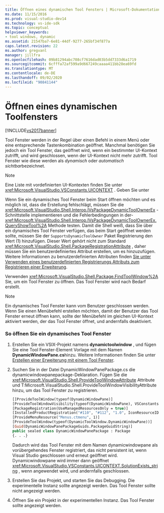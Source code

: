 ```yaml
---
title: Öffnen eines dynamischen Tool Fensters | Microsoft-Dokumentation
ms.date: 11/15/2016
ms.prod: visual-studio-dev14
ms.technology: vs-ide-sdk
ms.topic: conceptual
helpviewer_keywords:
- tool windows, dynamic
ms.assetid: 21547ba7-6e81-44df-9277-265bf34f877a
caps.latest.revision: 22
ms.author: gregvanl
manager: jillfra
ms.openlocfilehash: 09b81294abc708cf7616dad03b5dd7333d6a1719
ms.sourcegitcommit: 6cfffa72af599a9d667249caaaa411bb28ea69fd
ms.translationtype: MT
ms.contentlocale: de-DE
ms.lasthandoff: 09/02/2020
ms.locfileid: "90841144"
---
```

# <a name="opening-a-dynamic-tool-window"></a>Öffnen eines dynamischen Toolfensters
[!INCLUDE[vs2017banner](../includes/vs2017banner.md)]

Tool Fenster werden in der Regel über einen Befehl in einem Menü oder eine entsprechende Tastenkombination geöffnet. Manchmal benötigen Sie jedoch ein Tool Fenster, das geöffnet wird, wenn ein bestimmter UI-Kontext zutrifft, und wird geschlossen, wenn der UI-Kontext nicht mehr zutrifft. Tool Fenster wie diese werden als *dynamisch* oder *automatisch sichtbar*bezeichnet.  
  
> [!NOTE]
> Eine Liste mit vordefinierten UI-Kontexten finden Sie unter <xref:Microsoft.VisualStudio.VSConstants.UICONTEXT> . Geben Sie unter  
  
 Wenn Sie ein dynamisches Tool Fenster beim Start öffnen möchten und es möglich ist, dass die Erstellung fehlschlägt, müssen Sie die <xref:Microsoft.VisualStudio.Shell.Interop.IVsPackageDynamicToolOwnerEx> -Schnittstelle implementieren und die Fehlerbedingungen in der- <xref:Microsoft.VisualStudio.Shell.Interop.IVsPackageDynamicToolOwnerEx.QueryShowTool%2A> Methode testen. Damit die Shell weiß, dass Sie über ein dynamisches Tool Fenster verfügen, das beim Start geöffnet werden sollte, müssen Sie der `SupportsDynamicToolOwner` Paket Registrierung den Wert (1) hinzufügen. Dieser Wert gehört nicht zum Standard <xref:Microsoft.VisualStudio.Shell.PackageRegistrationAttribute> , daher müssen Sie ein benutzerdefiniertes Attribut erstellen, um es hinzuzufügen. Weitere Informationen zu benutzerdefinierten Attributen finden [Sie unter Verwenden eines benutzerdefinierten Registrierungs Attributs zum Registrieren einer Erweiterung](../misc/using-a-custom-registration-attribute-to-register-an-extension.md).  
  
 Verwenden <xref:Microsoft.VisualStudio.Shell.Package.FindToolWindow%2A> Sie, um ein Tool Fenster zu öffnen. Das Tool Fenster wird nach Bedarf erstellt.  
  
> [!NOTE]
> Ein dynamisches Tool Fenster kann vom Benutzer geschlossen werden. Wenn Sie einen Menübefehl erstellen möchten, damit der Benutzer das Tool Fenster erneut öffnen kann, sollte der Menübefehl im gleichen UI-Kontext aktiviert werden, der das Tool Fenster öffnet, und andernfalls deaktiviert.  
  
### <a name="to-open-a-dynamic-tool-window"></a>So öffnen Sie ein dynamisches Tool Fenster  
  
1. Erstellen Sie ein VSIX-Projekt namens **dynamictoolwindow** , und fügen Sie eine Tool Fenster-Element Vorlage mit dem Namen **DynamicWindowPane.cs**hinzu. Weitere Informationen finden Sie unter [Erstellen einer Erweiterung mit einem Tool Fenster](../extensibility/creating-an-extension-with-a-tool-window.md).  
  
2. Suchen Sie in der Datei DynamicWindowPanePackage.cs die dynamicwindowpanepackage-Deklaration. Fügen Sie die <xref:Microsoft.VisualStudio.Shell.ProvideToolWindowAttribute> Attribute und T:Microsoft.VisualStudio.Shell.ProvideToolWindowVisibilityAttribute hinzu, um das Tool Fenster zu registrieren.  
  
    ```vb  
    [[ProvideToolWindow(typeof(DynamicWindowPane)]  
    [ProvideToolWindowVisibility(typeof(DynamicWindowPane), VSConstants.UICONTEXT.SolutionExists_string)]  
    [PackageRegistration(UseManagedResourcesOnly = true)]  
    [InstalledProductRegistration("#110", "#112", "1.0", IconResourceID = 400)] // Info on this package for Help/About  
    [ProvideMenuResource("Menus.ctmenu", 1)]  
    [ProvideToolWindow(typeof(DynamicToolWindow.DynamicWindowPane))]  
    [Guid(DynamicWindowPanePackageGuids.PackageGuidString)]  
    public sealed class DynamicWindowPanePackage : Package  
    {. . .}  
    ```  
  
     Dadurch wird das Tool Fenster mit dem Namen dynamicwindowpane als vorübergehendes Fenster registriert, das nicht persistent ist, wenn Visual Studio geschlossen und erneut geöffnet wird. Dynamicwindowpane wird immer dann geöffnet <xref:Microsoft.VisualStudio.VSConstants.UICONTEXT.SolutionExists_string> , wenn angewendet wird, und andernfalls geschlossen.  
  
3. Erstellen Sie das Projekt, und starten Sie das Debugging. Die experimentelle Instanz sollte angezeigt werden. Das Tool Fenster sollte nicht angezeigt werden.  
  
4. Öffnen Sie ein Projekt in der experimentellen Instanz. Das Tool Fenster sollte angezeigt werden.
